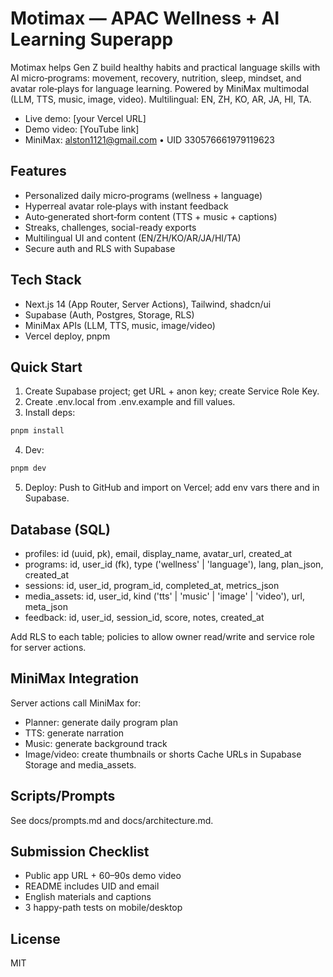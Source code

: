 # Motimax — APAC Wellness + AI Learning Superapp

Motimax helps Gen Z build healthy habits and practical language skills with AI micro‑programs: movement, recovery, nutrition, sleep, mindset, and avatar role‑plays for language learning. Powered by MiniMax multimodal (LLM, TTS, music, image, video). Multilingual: EN, ZH, KO, AR, JA, HI, TA.

- Live demo: [your Vercel URL]
- Demo video: [YouTube link]
- MiniMax: alston1121@gmail.com • UID 330576661979119623

## Features
- Personalized daily micro‑programs (wellness + language)
- Hyperreal avatar role‑plays with instant feedback
- Auto‑generated short‑form content (TTS + music + captions)
- Streaks, challenges, social-ready exports
- Multilingual UI and content (EN/ZH/KO/AR/JA/HI/TA)
- Secure auth and RLS with Supabase

## Tech Stack
- Next.js 14 (App Router, Server Actions), Tailwind, shadcn/ui
- Supabase (Auth, Postgres, Storage, RLS)
- MiniMax APIs (LLM, TTS, music, image/video)
- Vercel deploy, pnpm

## Quick Start
1. Create Supabase project; get URL + anon key; create Service Role Key.
2. Create .env.local from .env.example and fill values.
3. Install deps:
```bash
pnpm install
```
4. Dev:
```bash
pnpm dev
```
5. Deploy: Push to GitHub and import on Vercel; add env vars there and in Supabase.

## Database (SQL)
- profiles: id (uuid, pk), email, display_name, avatar_url, created_at
- programs: id, user_id (fk), type ('wellness' | 'language'), lang, plan_json, created_at
- sessions: id, user_id, program_id, completed_at, metrics_json
- media_assets: id, user_id, kind ('tts' | 'music' | 'image' | 'video'), url, meta_json
- feedback: id, user_id, session_id, score, notes, created_at

Add RLS to each table; policies to allow owner read/write and service role for server actions.

## MiniMax Integration
Server actions call MiniMax for:
- Planner: generate daily program plan
- TTS: generate narration
- Music: generate background track
- Image/video: create thumbnails or shorts
Cache URLs in Supabase Storage and media_assets.

## Scripts/Prompts
See docs/prompts.md and docs/architecture.md.

## Submission Checklist
- Public app URL + 60–90s demo video
- README includes UID and email
- English materials and captions
- 3 happy-path tests on mobile/desktop

## License
MIT
